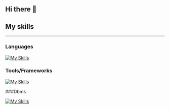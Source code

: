 ## Hi there 👋

## My skills

---

### Languages

[![My Skills](https://skillicons.dev/icons?i=go,php,java,python,c&theme=dark)](https://skillicons.dev)

### Tools/Frameworks

[![My Skills](https://skillicons.dev/icons?i=django,laravel,spring&theme=dark)](https://skillicons.dev)

###Dbms

[![My Skills](https://skillicons.dev/icons?i=mysql,postgres&theme=dark)](https://skillicons.dev)

<!--
**NeichS/NeichS** is a ✨ _special_ ✨ repository because its `README.md` (this file) appears on your GitHub profile.

Here are some ideas to get you started:

- 🔭 I’m currently working on ...
- 🌱 I’m currently learning ...
- 👯 I’m looking to collaborate on ...
- 🤔 I’m looking for help with ...
- 💬 Ask me about ...
- 📫 How to reach me: ...
- 😄 Pronouns: ...
- ⚡ Fun fact: ...
-->
